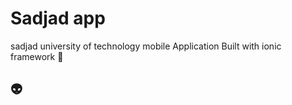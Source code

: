 # Sadjad app
sadjad university of technology mobile Application Built with ionic framework :green_heart:

## :alien:
